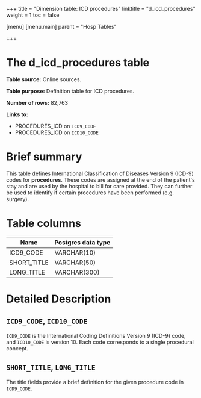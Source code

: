 +++
title = "Dimension table: ICD procedures"
linktitle = "d_icd_procedures"
weight = 1
toc = false

[menu]
  [menu.main]
    parent = "Hosp Tables"

+++

# The d_icd_procedures table

**Table source:** Online sources.

**Table purpose:** Definition table for ICD procedures.

**Number of rows:** 82,763

**Links to:**

* PROCEDURES_ICD on `ICD9_CODE`
* PROCEDURES_ICD on `ICD10_CODE`

# Brief summary

This table defines International Classification of Diseases Version 9 (ICD-9) codes for **procedures**. These codes are assigned at the end of the patient's stay and are used by the hospital to bill for care provided. They can further be used to identify if certain procedures have been performed (e.g. surgery).

<!-- # Important considerations -->

# Table columns

Name | Postgres data type
---- | ----
ICD9\_CODE | VARCHAR(10)
SHORT\_TITLE | VARCHAR(50)
LONG\_TITLE | VARCHAR(300)

# Detailed Description

## `ICD9_CODE`, `ICD10_CODE`

`ICD9_CODE` is the International Coding Definitions Version 9 (ICD-9) code, and `ICD10_CODE` is version 10. Each code corresponds to a single procedural concept.

## `SHORT_TITLE`, `LONG_TITLE`

The title fields provide a brief definition for the given procedure code in `ICD9_CODE`.
